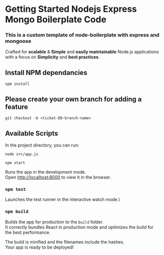 # Getting Started Nodejs Express Mongo Boilerplate Code

### This is a custom template of node-boilerplate with express and mongoose

<div>Crafted for <strong>scalable</strong> & <strong>Simple</strong> and <strong>easily maintainable</strong> Node.js applications <br /> 
with a focus on  
<strong>Simplicity</strong> and <strong>best practices</strong>.
</div>

## Install NPM dependancies
```shell
npm install
```

## Please create your own branch for adding a feature

```shell
git checkout -b <ticket-DD-branch-name>
```

## Available Scripts

In the project directory, you can run:

```shell
node src/app.js
```
```shell
npm start
```

Runs the app in the development mode.\
Open [http://localhost:8000](http://localhost:8000) to view it in the browser.


### `npm test`

Launches the test runner in the interactive watch mode.\

### `npm build`

Builds the app for production to the `build` folder.\
It correctly bundles React in production mode and optimizes the build for the best performance.

The build is minified and the filenames include the hashes.\
Your app is ready to be deployed!
